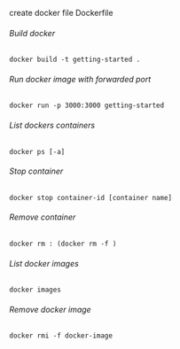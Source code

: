 create docker file Dockerfile
###### Build docker 
```
docker build -t getting-started .
```
###### Run docker image with forwarded port
```
docker run -p 3000:3000 getting-started
```

###### List dockers containers 
```
docker ps [-a]
```
###### Stop container
```
docker stop container-id [container name]
```
###### Remove container
```
docker rm : (docker rm -f )
```
###### List docker images
```
docker images
```
###### Remove docker image
```
docker rmi -f docker-image
```

